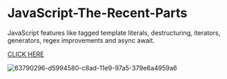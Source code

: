 # JavaScript-The-Recent-Parts
JavaScript features like tagged template literals, destructuring, iterators, generators, regex improvements and async await.

[CLICK HERE](https://github.com/saidali-ibn-zafar/JavaScript-The-Recent-Parts/tree/main/mds)

![63790296-d5994580-c8ad-11e9-97a5-379e6a4959a6](https://github.com/saidali-ibn-zafar/JavaScript-The-Recent-Parts/assets/120341849/a7745a94-7765-49b8-bbc9-760f3c44409d)
